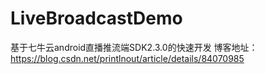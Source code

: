 # LiveBroadcastDemo

基于七牛云android直播推流端SDK2.3.0的快速开发
博客地址：https://blog.csdn.net/printlnout/article/details/84070985
